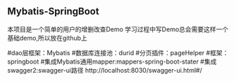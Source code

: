 ## Mybatis-SpringBoot
本项目是一个简单的用户的增删改查Demo
学习过程中写Demo总会需要这样一个基础demo,所以放在github上

#dao层框架：Mybatis
#数据库连接池：durid
#分页插件：pageHelper
#框架：springboot
#集成Mybatis通用mapper:mappers-spring-boot-stater
#集成swagger2:swagger-ui路径 http://localhost:8030/swagger-ui.html#/

